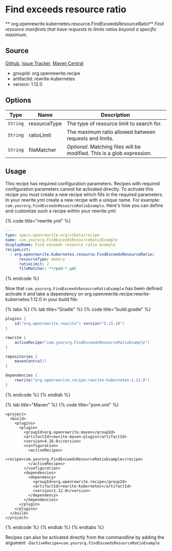# Find exceeds resource ratio

** org.openrewrite.kubernetes.resource.FindExceedsResourceRatio**
_Find resource manifests that have requests to limits ratios beyond a specific maximum._

## Source

[Github](https://github.com/openrewrite/rewrite-kubernetes), [Issue Tracker](https://github.com/openrewrite/rewrite-kubernetes/issues), [Maven Central](https://search.maven.org/artifact/org.openrewrite.recipe/rewrite-kubernetes/1.12.0/jar)

* groupId: org.openrewrite.recipe
* artifactId: rewrite-kubernetes
* version: 1.12.0

## Options

| Type | Name | Description |
| -- | -- | -- |
| `String` | resourceType | The type of resource limit to search for. |
| `String` | ratioLimit | The maximum ratio allowed between requests and limits. |
| `String` | fileMatcher | *Optional*. Matching files will be modified. This is a glob expression. |


## Usage

This recipe has required configuration parameters. Recipes with required configuration parameters cannot be activated directly. To activate this recipe you must create a new recipe which fills in the required parameters. In your rewrite.yml create a new recipe with a unique name. For example: `com.yourorg.FindExceedsResourceRatioExample`.
Here's how you can define and customize such a recipe within your rewrite.yml:

{% code title="rewrite.yml" %}
```yaml
---
type: specs.openrewrite.org/v1beta/recipe
name: com.yourorg.FindExceedsResourceRatioExample
displayName: Find exceeds resource ratio example
recipeList:
  - org.openrewrite.kubernetes.resource.FindExceedsResourceRatio:
      resourceType: memory
      ratioLimit: 2
      fileMatcher: **/pod-*.yml
```
{% endcode %}

Now that `com.yourorg.FindExceedsResourceRatioExample` has been defined activate it and take a dependency on org.openrewrite.recipe:rewrite-kubernetes:1.12.0 in your build file:

{% tabs %}
{% tab title="Gradle" %}
{% code title="build.gradle" %}
```groovy
plugins {
    id("org.openrewrite.rewrite") version("5.15.10")
}

rewrite {
    activeRecipe("com.yourorg.FindExceedsResourceRatioExample")
}

repositories {
    mavenCentral()
}

dependencies {
    rewrite("org.openrewrite.recipe:rewrite-kubernetes:1.12.0")
}
```
{% endcode %}
{% endtab %}

{% tab title="Maven" %}
{% code title="pom.xml" %}
```markup
<project>
  <build>
    <plugins>
      <plugin>
        <groupId>org.openrewrite.maven</groupId>
        <artifactId>rewrite-maven-plugin</artifactId>
        <version>4.18.0</version>
        <configuration>
          <activeRecipes>
            <recipe>com.yourorg.FindExceedsResourceRatioExample</recipe>
          </activeRecipes>
        </configuration>
        <dependencies>
          <dependency>
            <groupId>org.openrewrite.recipe</groupId>
            <artifactId>rewrite-kubernetes</artifactId>
            <version>1.12.0</version>
          </dependency>
        </dependencies>
      </plugin>
    </plugins>
  </build>
</project>
```
{% endcode %}
{% endtab %}
{% endtabs %}

Recipes can also be activated directly from the commandline by adding the argument `-DactiveRecipe=com.yourorg.FindExceedsResourceRatioExample`
